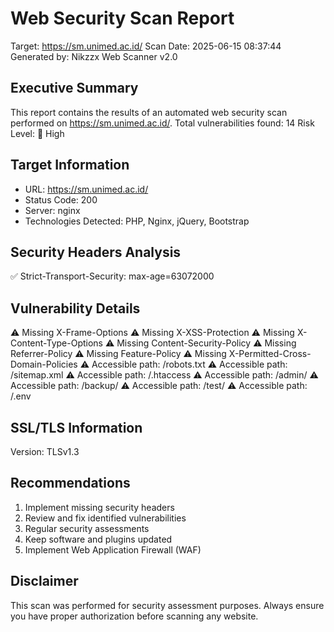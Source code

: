 
# Web Security Scan Report
Target: https://sm.unimed.ac.id/
Scan Date: 2025-06-15 08:37:44
Generated by: Nikzzx Web Scanner v2.0

## Executive Summary
This report contains the results of an automated web security scan performed on https://sm.unimed.ac.id/.
Total vulnerabilities found: 14
Risk Level: 🔴 High

## Target Information
- URL: https://sm.unimed.ac.id/
- Status Code: 200
- Server: nginx
- Technologies Detected: PHP, Nginx, jQuery, Bootstrap

## Security Headers Analysis
✅ Strict-Transport-Security: max-age=63072000

## Vulnerability Details
⚠️  Missing X-Frame-Options
⚠️  Missing X-XSS-Protection
⚠️  Missing X-Content-Type-Options
⚠️  Missing Content-Security-Policy
⚠️  Missing Referrer-Policy
⚠️  Missing Feature-Policy
⚠️  Missing X-Permitted-Cross-Domain-Policies
⚠️  Accessible path: /robots.txt
⚠️  Accessible path: /sitemap.xml
⚠️  Accessible path: /.htaccess
⚠️  Accessible path: /admin/
⚠️  Accessible path: /backup/
⚠️  Accessible path: /test/
⚠️  Accessible path: /.env

## SSL/TLS Information
Version: TLSv1.3

## Recommendations
1. Implement missing security headers
2. Review and fix identified vulnerabilities
3. Regular security assessments
4. Keep software and plugins updated
5. Implement Web Application Firewall (WAF)

## Disclaimer
This scan was performed for security assessment purposes. 
Always ensure you have proper authorization before scanning any website.
        